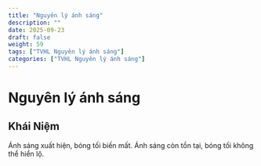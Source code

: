 ```yaml
---
title: "Nguyên lý ánh sáng"
description: ""
date: 2025-09-23
draft: false
weight: 59
tags: ["TVHL Nguyên lý ánh sáng"]
categories: ["TVHL Nguyên lý ánh sáng"]
---
```


# Nguyên lý ánh sáng

<!-- **Mã:** 
**Nhóm:**  -->

## Khái Niệm

Ánh sáng xuất hiện, bóng tối biến mất. Ánh sáng còn tồn tại, bóng tối không thể hiển lộ.